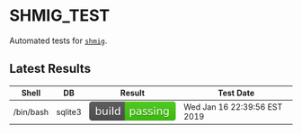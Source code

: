 SHMIG_TEST
=================

Automated tests for [`shmig`](https://github.com/mbucc/shmig/blob/master/shmig).


Latest Results
-----------------

| Shell | DB  | Result | Test Date |
| ----- | --- | ------ | --------- |
| /bin/bash | sqlite3 | ![](https://raw.githubusercontent.com/mbucc/shmig_test/master/badges/alpine-3.8-bash-sqlite3.svg?1547696396) | Wed Jan 16 22:39:56 EST 2019 |
